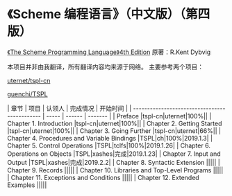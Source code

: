 # 《Scheme 编程语言》（中文版）（第四版）

[《The Scheme Programming Language》4th Edition](https://www.scheme.com/tspl4/)
原著：R.Kent Dybvig

本项目并非由我翻译，所有翻译内容均来源于网络。
主要参考两个项目：

[uternet/tspl-cn](https://github.com/uternet/tspl-cn)

[guenchi/TSPL](https://github.com/guenchi/TSPL)



| 章节                                          | 项目 | 认领人 | 完成情况 | 开始时间 |
| --------------------------------------------- | ----- | ------ | ------- |
| Preface                                       |tspl-cn|uternet|100%||
| Chapter 1. Introduction                       |tspl-cn|uternet|100%||
| Chapter 2. Getting Started                    |tspl-cn|uternet|100%||
| Chapter 3. Going Further                      |tspl-cn|uternet|66%||
| Chapter 4. Procedures and Variable Bindings   |TSPL|ch|100%|2019.1.3|
| Chapter 5. Control Operations                 |TSPL|tclfs|100%|2019.1.26|
| Chapter 6. Operations on Objects              |TSPL|xashes|完成|2019.1.23|
| Chapter 7. Input and Output                   |TSPL|xashes|完成|2019.2.2|
| Chapter 8. Syntactic Extension                |||||
| Chapter 9. Records                            |||||
| Chapter 10. Libraries and Top-Level Programs  |||||
| Chapter 11. Exceptions and Conditions         |||||
| Chapter 12. Extended Examples                 |||||